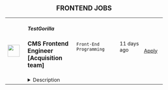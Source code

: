 <div align="center"><h2>FRONTEND JOBS</h2></div><table><tr>
                <td width="100" height="100" rowspan="2">
                    <img src="https://weworkremotely.com/assets/IsotypeV2-1ebe3dd57673f3e8d02b7490bc0faaef55d6a95d3a4aaf17298bd3ed503ae7fe.svg" width="38px" height="auto">
                </td>
                <td width="300">
                    <h5>TestGorilla</h5>
                    <h3> CMS Frontend Engineer [Acquisition team]</h3>
                </td>
                <td width="300">
                    <code>Front-End Programming</code>
                </td>
                <td width="200">
                <text>11 days ago</text>
                </td>
                <td width="100" rowspan="2">
                <a href="https://weworkremotely.com/remote-jobs/testgorilla-cms-frontend-engineer-acquisition-team" align="right" target="_blank">Apply</a>
                </td>
            </tr>
            <tr>
                <td colspan="3">
                <details><summary>Description</summary>
                

<p>
  <strong>Headquarters:</strong> Amsterdam, The Netherlands
    <br /><strong>URL:</strong> <a href="https://www.testgorilla.com/">https://www.testgorilla.com/</a>
</p>

<div>Hi,<br><br>
</div><div>I’m Nicolas, TestGorilla’s Head of Engineering. We’re a fast-growing HR tech startup that helps hiring teams make better hiring decisions faster and bias-free.<br><br>
</div><div>Over the past year, we’ve experienced tremendous growth. More than 9,000 companies have replaced CVs with our assessments to screen candidates in an unbiased and data-driven way.</div><div><br></div><div>As we scale our efforts in 2023 and beyond, we’re looking for a CMS Frontend Engineer<strong> </strong>who’s passionate about joining our quest to help people land dream jobs.<br><br>
</div><div><br></div><h1><strong>The proposition</strong></h1><ul>
<li>Helping shape a fast-growing HR tech startup as an early employee</li>
<li>Fully remote position with bright, motivated, and friendly colleagues around the world </li>
<li>Competitive salary + Share appreciation rights (SARs)</li>
<li>Flexible hours and vacation</li>
<li>Paid parental leave </li>
<li>Remote working budget: €1,000 per year</li>
<li>Learning and development budget: 3.5% of salary</li>
</ul><div><br></div><div><br></div><h1><strong>The job in a nutshell</strong></h1><div>We are looking for a<strong> Frontend Engineer</strong> with CMS experience to join our engineering department and help us bring our product to Enterprise level maturity. Your work will directly impact hundreds of thousands of users around the world.<br><br>
</div><div>As a member of the engineering team, you will build and deliver frontend solutions on top of our CMS to provide extraordinary product experiences for our users.<br><br>
</div><div>You’ll own the design, code, and deployment of solutions and make sure they perform and scale in production.</div><div><br></div><div><br></div><h1><strong>You’ll spend time on the following</strong></h1><ul>
<li>Take full ownership of the frontend part of our headless CMS web framework; from low-level optimizations to improving user experience</li>
<li>Be responsible for the development and maintenance of the CMS content model</li>
<li>Build reusable code and libraries for future use</li>
<li>Ensure the technical feasibility of <a href="https://www.testgorilla.com/test-library/role-specific-skills-tests/ux-ui-design-test/">UI/UX designs</a> and propose features and functionalities to the product team</li>
<li>Optimize the application for maximum speed and scalability</li>
<li>Lead the entire software development and delivery cycle from ideation to deployment and everything in between</li>
<li>Efficiently utilize DevOps tools and practices to deliver high-quality software as well as value to end customers as early as possible</li>
<li>Work in a collaborative, talented distributed team</li>
</ul><div><br></div><div><br></div><h1><strong>Here’s what we’re looking for</strong></h1><ul>
<li>You are inspired by our mission of putting<em> 1 billion people in dream jobs</em> </li>
<li>You are fully aligned with our <a href="https://www.testgorilla.com/careers/">values</a>
</li>
<li>You have experience from working with a headless CMS system, like Contentful</li>
<li>Experience designing, implementing, running, and maintaining production front-end code using modern client-side development frameworks based on JS/TS such as <a href="https://www.testgorilla.com/test-library/programming-skills-tests/react-test/">React</a> and Next.js</li>
<li>You strive for excellence: pixel-perfect, high-quality code, and lightning-fast load times</li>
<li>You care deeply about building a world-class engineering team</li>
<li>You have a solid understanding of<strong> </strong>UX/UI design, usability, and accessibility</li>
<li>You are passionate about improving skills and learning new technologies</li>
<li>You enjoy influencing others and always advocate for technical excellence while being open to change</li>
<li>You’re resilient in ambiguous situations and can approach challenges from multiple perspectives</li>
<li>You have strong written and verbal communication skills. You can validate your decisions and communicate them clearly</li>
</ul><div><br></div><div>We typically expect candidates with at least <strong><em>4-6 years of Frontend Engineer (React) experience</em></strong> to have the skills mentioned above<br><br>
</div><div><br></div><h1><strong>Bonus points if …</strong></h1><ul>
<li>You have experience in a SaaS product based company</li>
<li>You are comfortable with Agile methods, such as Extreme Programming (XP), Scrum, and/or Kanban</li>
<li>You have been involved hands-on with localization</li>
<li>You have a working knowledge of cloud technology such as <a href="https://www.testgorilla.com/test-library/role-specific-skills-tests/aws-test/">AWS</a>, Azure and Vercel</li>
<li>If you have hands-on experience with WordPress and PHP</li>
</ul><div>
<br><br>
</div><h1><strong>Interested?</strong></h1><div>Here at TestGorilla, we eat our own dog food. We use our assessment platform to make sure we make the best hiring decisions faster and bias-free. I took one too and I enjoyed it!<br><br>
</div><div>So if this role sounds like a good fit for you, I’d like you to take an assessment so we can get a better idea about whether you would fit the role. It’s also a great opportunity for you to get to know our product!<br><br>
</div><div>If you’re hired, I’ll do everything I can to help you succeed at TestGorilla and throughout the rest of your career.<br><br>
</div><div><br></div>

<p><strong>To apply:</strong> <a href="https://weworkremotely.com/remote-jobs/testgorilla-cms-frontend-engineer-acquisition-team">https://weworkremotely.com/remote-jobs/testgorilla-cms-frontend-engineer-acquisition-team</a></p>

                </details>
                </td>
            </tr>,<tr>
                <td width="100" height="100" rowspan="2">
                    <img src="https://wwr-pro.s3.amazonaws.com/logos/0018/9371/logo.gif" width="38px" height="auto">
                </td>
                <td width="300">
                    <h5>Sticker Mule</h5>
                    <h3> Software engineer (Frontend)</h3>
                </td>
                <td width="300">
                    <code>Full-Stack Programming</code>
                </td>
                <td width="200">
                <text>240 days ago</text>
                </td>
                <td width="100" rowspan="2">
                <a href="https://weworkremotely.com/remote-jobs/sticker-mule-software-engineer-frontend" align="right" target="_blank">Apply</a>
                </td>
            </tr>
            <tr>
                <td colspan="3">
                <details><summary>Description</summary>
                <img src="https://we-work-remotely.imgix.net/logos/0018/9371/logo.gif?ixlib=rails-4.0.0&w=50&h=50&dpr=2&fit=fill&auto=compress" />

<p>
  <strong>Headquarters:</strong> New York, NY
    <br /><strong>URL:</strong> <a href="https://www.stickermule.com/careers">https://www.stickermule.com/careers</a>
</p>

<div><strong>About Sticker Mule</strong></div><div>
<br>Sticker Mule is the Internet's most "kick ass" brand. We are privately-owned, profitable, and powered by a globally distributed team that enjoys building happy customer experience at the highest technical standards. Our software team operates from 17 countries, and we're always looking for more exceptional engineers.</div><div><a href="https://www.stickermule.com/about"><strong><br>See more about our teams here</strong></a></div><div><br></div><div><strong><br>We offer</strong></div><ol>
<li>Remote work with flexible schedules</li>
<li>A privately owned, low-stress culture.</li>
<li>A fun "no bullshit" work environment</li>
</ol><div><strong><br>We like you to know</strong></div><ol>
<li>Docker</li>
<li>NextJS</li>
<li>TypeScript</li>
<li>React</li>
<li>NodeJS</li>
<li>GraphQL</li>
<li>Postgres</li>
<li>Redis</li>
<li>Familiarity with Ruby</li>
<li>Excellent communication skills (English)</li>
<li>Degree in Computer Science or equivalent practical experience</li>
</ol><div><br></div><div><strong>Challenges</strong></div><ol>
<li>Improve and expand our React shared components gallery</li>
<li>Migrate a large Rails code base to JavaScript front-ends and back-ends</li>
<li>Maintain optimal front-end performance on desktop and mobile</li>
</ol><div><strong><br>Compensation and benefits</strong></div><ol>
<li>Salary: $135k+ based on experience</li>
<li>$20,000 signing bonus</li>
<li>4 weeks vacation + holidays based on your country of residence</li>
</ol><div>
<br><br><br>
</div><div><br></div>

<p><strong>To apply:</strong> <a href="https://weworkremotely.com/remote-jobs/sticker-mule-software-engineer-frontend">https://weworkremotely.com/remote-jobs/sticker-mule-software-engineer-frontend</a></p>

                </details>
                </td>
            </tr></table>